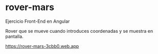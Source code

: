 # rover-mars

Ejercicio Front-End en Angular

Rover que se mueve cuando introduces coordenadas y se muestra en pantalla.

https://rover-mars-3cbb0.web.app
